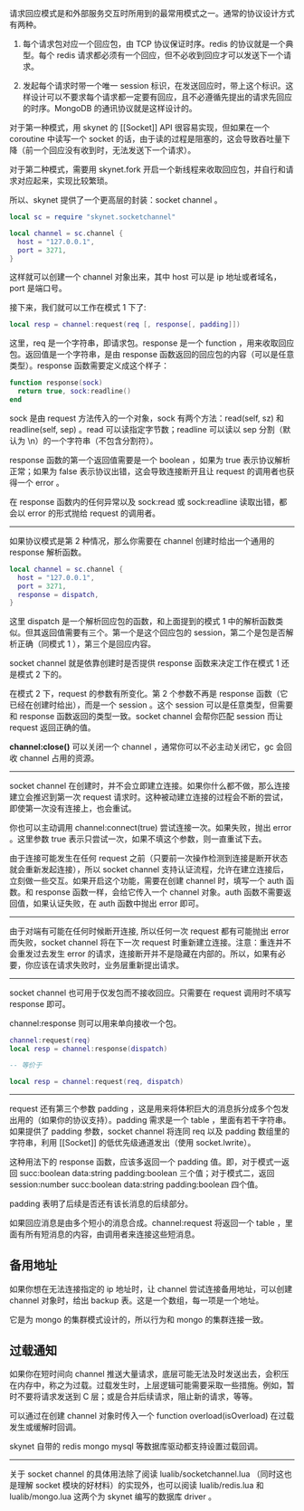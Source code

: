 请求回应模式是和外部服务交互时所用到的最常用模式之一。通常的协议设计方式有两种。

1. 每个请求包对应一个回应包，由 TCP 协议保证时序。redis 的协议就是一个典型。每个 redis 请求都必须有一个回应，但不必收到回应才可以发送下一个请求。

2. 发起每个请求时带一个唯一 session 标识，在发送回应时，带上这个标识。这样设计可以不要求每个请求都一定要有回应，且不必遵循先提出的请求先回应的时序。MongoDB 的通讯协议就是这样设计的。

对于第一种模式，用 skynet 的 [[Socket]] API 很容易实现，但如果在一个 coroutine 中读写一个 socket 的话，由于读的过程是阻塞的，这会导致吞吐量下降（前一个回应没有收到时，无法发送下一个请求）。

对于第二种模式，需要用 skynet.fork 开启一个新线程来收取回应包，并自行和请求对应起来，实现比较繁琐。

所以、skynet 提供了一个更高层的封装：socket channel 。

```lua
local sc = require "skynet.socketchannel"

local channel = sc.channel {
  host = "127.0.0.1",
  port = 3271,
}
```

这样就可以创建一个 channel 对象出来，其中 host 可以是 ip 地址或者域名，port 是端口号。

接下来，我们就可以工作在模式 1 下了:

```lua
local resp = channel:request(req [, response[, padding]])
```
这里，req 是一个字符串，即请求包。response 是一个 function ，用来收取回应包。返回值是一个字符串，是由 response 函数返回的回应包的内容（可以是任意类型）。response 函数需要定义成这个样子：

```lua
function response(sock)
  return true, sock:readline()
end
```

sock 是由 request 方法传入的一个对象，sock 有两个方法：read(self, sz) 和 readline(self, sep) 。read 可以读指定字节数；readline 可以读以 sep 分割（默认为 \n）的一个字符串（不包含分割符）。

response 函数的第一个返回值需要是一个 boolean ，如果为 true 表示协议解析正常；如果为 false 表示协议出错，这会导致连接断开且让 request 的调用者也获得一个 error 。

在 response 函数内的任何异常以及 sock:read 或 sock:readline 读取出错，都会以 error 的形式抛给 request 的调用者。

----

如果协议模式是第 2 种情况，那么你需要在 channel 创建时给出一个通用的 response 解析函数。

```lua
local channel = sc.channel {
  host = "127.0.0.1",
  port = 3271,
  response = dispatch,
}
```

这里 dispatch 是一个解析回应包的函数，和上面提到的模式 1 中的解析函数类似。但其返回值需要有三个。第一个是这个回应包的 session，第二个是包是否解析正确（同模式 1 ），第三个是回应内容。

socket channel 就是依靠创建时是否提供 response 函数来决定工作在模式 1 还是模式 2 下的。

在模式 2 下，request 的参数有所变化。第 2 个参数不再是 response 函数（它已经在创建时给出），而是一个 session 。这个 session 可以是任意类型，但需要和 response 函数返回的类型一致。socket channel 会帮你匹配 session 而让 request 返回正确的值。

**channel:close()** 可以关闭一个 channel ，通常你可以不必主动关闭它，gc 会回收 channel 占用的资源。

----

socket channel 在创建时，并不会立即建立连接。如果你什么都不做，那么连接建立会推迟到第一次 request 请求时。这种被动建立连接的过程会不断的尝试，即使第一次没有连接上，也会重试。

你也可以主动调用 channel:connect(true) 尝试连接一次。如果失败，抛出 error 。这里参数 true 表示只尝试一次，如果不填这个参数，则一直重试下去。

由于连接可能发生在任何 request 之前（只要前一次操作检测到连接是断开状态就会重新发起连接），所以 socket channel 支持认证流程，允许在建立连接后，立刻做一些交互。如果开启这个功能，需要在创建 channel 时，填写一个 auth 函数。和 response 函数一样，会给它传入一个 channel 对象。auth 函数不需要返回值，如果认证失败，在 auth 函数中抛出 error 即可。

----

由于对端有可能在任何时候断开连接, 所以任何一次 request 都有可能抛出 error 而失败，socket channel 将在下一次 request 时重新建立连接。注意：重连并不会重发过去发生 error 的请求，连接断开并不是隐藏在内部的。所以，如果有必要，你应该在请求失败时，业务层重新提出请求。

----

socket channel 也可用于仅发包而不接收回应。只需要在 request 调用时不填写 response 即可。

channel:response 则可以用来单向接收一个包。
```lua
channel:request(req)
local resp = channel:response(dispatch)

-- 等价于

local resp = channel:request(req, dispatch)
```

----

request 还有第三个参数 padding ，这是用来将体积巨大的消息拆分成多个包发出用的（如果你的协议支持）。padding 需求是一个 table ，里面有若干字符串。如果提供了 padding 参数，socket channel 将连同 req 以及 padding 数组里的字符串，利用 [[Socket]] 的低优先级通道发出（使用 socket.lwrite）。

这种用法下的 response 函数，应该多返回一个 padding 值。即，对于模式一返回 succ:boolean  data:string  padding:boolean 三个值；对于模式二，返回 session:number succ:boolean data:string padding:boolean 四个值。

padding 表明了后续是否还有该长消息的后续部分。

如果回应消息是由多个短小的消息合成。channel:request 将返回一个 table ，里面有所有短消息的内容，由调用者来连接这些短消息。

## 备用地址

如果你想在无法连接指定的 ip 地址时，让 channel 尝试连接备用地址，可以创建 channel 对象时，给出 backup 表。这是一个数组，每一项是一个地址。

它是为 mongo 的集群模式设计的，所以行为和 mongo 的集群连接一致。

## 过载通知

如果你在短时间向 channel 推送大量请求，底层可能无法及时发送出去，会积压在内存中，称之为过载。过载发生时，上层逻辑可能需要采取一些措施。例如，暂时不要将请求发送到 C 层；或是合并后续请求，阻止新的请求，等等。

可以通过在创建 channel 对象时传入一个 function overload(isOverload) 在过载发生或缓解时回调。

skynet 自带的 redis mongo mysql 等数据库驱动都支持设置过载回调。

----

关于 socket channel 的具体用法除了阅读 lualib/socketchannel.lua （同时这也是理解 socket 模块的好材料）的实现外，也可以阅读 lualib/redis.lua 和 lualib/mongo.lua 这两个为 skynet 编写的数据库 driver 。








